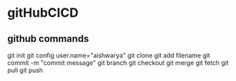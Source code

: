 # gitHubCICD
## github commands
git init
git config user.name="aishwarya"
git clone <Repo><directory>
git add filename
git commit -m "commit message"
git branch <branch>
git checkout <branch>
git merge <branch>
git fetch <remote>
git pull <remote>
git push <remote> <branch>
